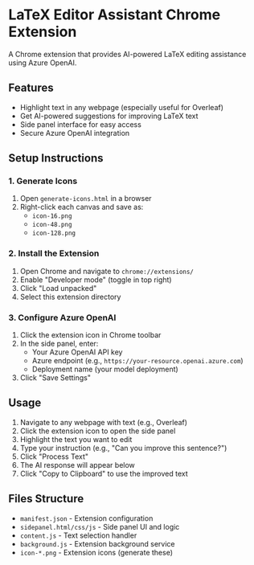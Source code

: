 # LaTeX Editor Assistant Chrome Extension

A Chrome extension that provides AI-powered LaTeX editing assistance using Azure OpenAI.

## Features

- Highlight text in any webpage (especially useful for Overleaf)
- Get AI-powered suggestions for improving LaTeX text
- Side panel interface for easy access
- Secure Azure OpenAI integration

## Setup Instructions

### 1. Generate Icons
1. Open `generate-icons.html` in a browser
2. Right-click each canvas and save as:
   - `icon-16.png`
   - `icon-48.png`
   - `icon-128.png`

### 2. Install the Extension
1. Open Chrome and navigate to `chrome://extensions/`
2. Enable "Developer mode" (toggle in top right)
3. Click "Load unpacked"
4. Select this extension directory

### 3. Configure Azure OpenAI
1. Click the extension icon in Chrome toolbar
2. In the side panel, enter:
   - Your Azure OpenAI API key
   - Azure endpoint (e.g., `https://your-resource.openai.azure.com`)
   - Deployment name (your model deployment)
3. Click "Save Settings"

## Usage

1. Navigate to any webpage with text (e.g., Overleaf)
2. Click the extension icon to open the side panel
3. Highlight the text you want to edit
4. Type your instruction (e.g., "Can you improve this sentence?")
5. Click "Process Text"
6. The AI response will appear below
7. Click "Copy to Clipboard" to use the improved text

## Files Structure

- `manifest.json` - Extension configuration
- `sidepanel.html/css/js` - Side panel UI and logic
- `content.js` - Text selection handler
- `background.js` - Extension background service
- `icon-*.png` - Extension icons (generate these)